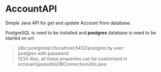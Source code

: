 # AccountAPI

Simple Java API for *get* and *update* Account from database.

PostgreSQL is need to be installed and **postgres** database is need to be started on url:<br>
>jdbc:postgresql://localhost:5432/postgres
by user:<br>
>postgres
with password:<br>
>1234
Also, all these properties can be customized in<br>
>src\main\java\utils\DBConnectionUtils.java

